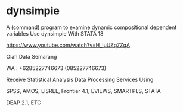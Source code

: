 # dynsimpie
A (command) program to examine dynamic compositional dependent variables Use dynsimpie With STATA 18

https://www.youtube.com/watch?v=H_iuUZq7ZqA

Olah Data Semarang

WA : +6285227746673 (085227746673)

Receive Statistical Analysis Data Processing Services Using

SPSS, AMOS, LISREL, Frontier 4.1, EVIEWS, SMARTPLS, STATA

DEAP 2.1, ETC

